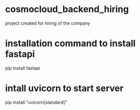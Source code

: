 # cosmocloud_backend_hiring
project created for hiring of the company

# installation command to install fastapi
pip install fastapi

# intall uvicorn to start server
pip install "uvicorn[standard]"


